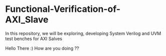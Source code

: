 # Functional-Verification-of-AXI_Slave
In this repository, we will be exploring, developing System Verilog and UVM test benches for AXI Salves


Hello There :) How are you doing ??
